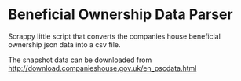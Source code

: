 # Beneficial Ownership Data Parser

Scrappy little script that converts the companies house beneficial ownership json data into a csv file. 

The snapshot data can be downloaded from http://download.companieshouse.gov.uk/en_pscdata.html 


